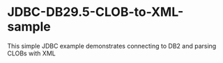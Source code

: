 # JDBC-DB29.5-CLOB-to-XML-sample
This simple JDBC example demonstrates connecting to DB2 and parsing CLOBs with XML
